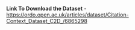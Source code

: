 **Link To Download the Dataset** - https://ordo.open.ac.uk/articles/dataset/Citation-Context_Dataset_C2D_/6865298
